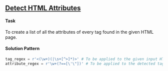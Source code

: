 ## [Detect HTML Attributes](https://www.hackerrank.com/challenges/html-attributes/problem)

#### Task

To create a list of all the attributes of every tag found in the given HTML page.

#### Solution Pattern

```python
tag_regex = r'<(\w+)(|\s+[^>]*)>' # To be applied to the given input HTML
attribute_regex = r'\w+(?==[\'\"])' # To be applied to the detected tags
```